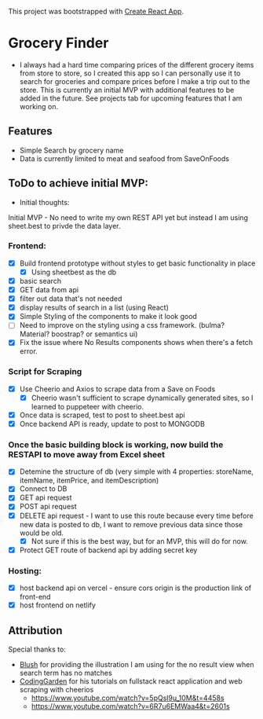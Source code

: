 This project was bootstrapped with [Create React App](https://github.com/facebook/create-react-app).

# Grocery Finder
- I always had a hard time comparing prices of the different grocery items from store to store, so I created this app so I can personally use it to search for groceries and compare prices before I make a trip out to the store. This is currently an initial MVP with additional features to be added in the future. See projects tab for upcoming features that I am working on.

## Features
- Simple Search by grocery name
- Data is currently limited to meat and seafood from SaveOnFoods

## ToDo to achieve initial MVP:

* Initial thoughts:

Initial MVP - No need to write my own REST API yet but instead I am using sheet.best to privde the data layer. 

### Frontend:
- [x] Build frontend prototype without styles to get basic functionality in place
  - [x] Using sheetbest as the db
- [x] basic search
- [x] GET data from api 
- [x] filter out data that's not needed
- [x] display results of search in a list (using React)
- [x] Simple Styling of the components to make it look good
- [ ] Need to improve on the styling using a css framework. (bulma? Material? boostrap? or semantics ui)
- [x] Fix the issue where No Results components shows when there's a fetch error. 

### Script for Scraping
- [x] Use Cheerio and Axios to scrape data from a Save on Foods
  - [x] Cheerio wasn't sufficient to scrape dynamically generated sites, so I learned to puppeteer with cheerio. 
- [x] Once data is scraped, test to post to sheet.best api
- [x] Once backend API is ready, update to post to MONGODB 

### Once the basic building block is working, now build the RESTAPI to move away from Excel sheet

- [x] Detemine the structure of db (very simple with 4 properties: storeName, itemName, itemPrice, and itemDescription)
- [x] Connect to DB
- [x] GET api request
- [x] POST api request
- [x] DELETE api request - I want to use this route because every time before new data is posted to db, I want to remove previous data since those would be old.
  - [x] Not sure if this is the best way, but for an MVP, this will do for now. 
- [x] Protect GET route of backend api by adding secret key

### Hosting:
- [x] host backend api on vercel - ensure cors origin is the production link of front-end
- [x] host frontend on netlify

## Attribution

Special thanks to:
- [Blush](https://blush.design/) for providing the illustration I am using for the no result view when search term has no matches
- [CodingGarden](https://www.youtube.com/channel/UCLNgu_OupwoeESgtab33CCw) for his tutorials on fullstack react application and web scraping with cheerios
  - https://www.youtube.com/watch?v=5pQsl9u_10M&t=4458s
  - https://www.youtube.com/watch?v=6R7u6EMWaa4&t=2601s